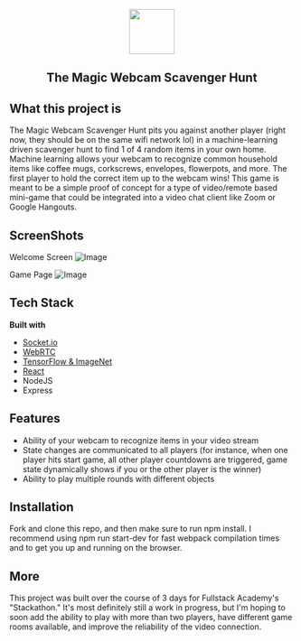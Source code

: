 <p align='center'>
  <img src="https://icons.iconarchive.com/icons/babasse/old-school/256/recherche-icon.png" width="80" height="80"/>
</p>
 <h2 align='center' border-bottom='none'>The Magic Webcam Scavenger Hunt</h2>

## What this project is
The Magic Webcam Scavenger Hunt pits you against another player (right now, they should be on the same wifi network lol) in a machine-learning driven scavenger hunt  to find 1 of 4 random items in your own home. Machine learning allows your webcam to recognize common household items like coffee mugs, corkscrews, envelopes, flowerpots, and more. The first player to hold the correct item up to the webcam wins! This game is meant to be a simple proof of concept for a type of video/remote based mini-game that could be integrated into a video chat client like Zoom or Google Hangouts.

## ScreenShots
Welcome Screen
![Image](https://i.imgur.com/VJADMmc.jpg)

Game Page
![Image](https://i.imgur.com/dxgAeQ8.jpg)

## Tech Stack

<b>Built with</b>
- [Socket.io](http://socket.io/)
- [WebRTC](https://webrtc.org/)
- [TensorFlow & ImageNet](https://github.com/tensorflow/tfjs-models/tree/master/mobilenet)
- [React](https://reactjs.org/)
- NodeJS
- Express

## Features
- Ability of your webcam to recognize items in your video stream
- State changes are communicated to all players (for instance, when one player hits start game, all other player countdowns are triggered, game state dynamically shows if you or the other player is the winner)
- Ability to play multiple rounds with different objects

## Installation
Fork and clone this repo, and then make sure to run npm install. I recommend using npm run start-dev for fast webpack compilation times and to get you up and running on the browser.

## More
This project was built over the course of 3 days for Fullstack Academy's "Stackathon." It's most definitely still a work in progress, but I'm hoping to soon add the ability to play with more than two players, have different game rooms available, and improve the reliability of the video connection.

